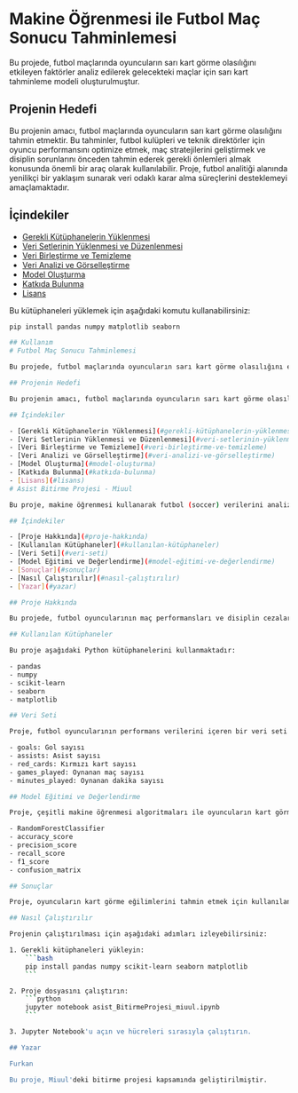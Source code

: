 # Makine Öğrenmesi ile Futbol Maç Sonucu Tahminlemesi

Bu projede, futbol maçlarında oyuncuların sarı kart görme olasılığını etkileyen faktörler analiz edilerek gelecekteki maçlar için sarı kart tahminleme modeli oluşturulmuştur. 

## Projenin Hedefi

Bu projenin amacı, futbol maçlarında oyuncuların sarı kart görme olasılığını tahmin etmektir. Bu tahminler, futbol kulüpleri ve teknik direktörler için oyuncu performansını optimize etmek, maç stratejilerini geliştirmek ve disiplin sorunlarını önceden tahmin ederek gerekli önlemleri almak konusunda önemli bir araç olarak kullanılabilir. Proje, futbol analitiği alanında yenilikçi bir yaklaşım sunarak veri odaklı karar alma süreçlerini desteklemeyi amaçlamaktadır.

## İçindekiler

- [Gerekli Kütüphanelerin Yüklenmesi](#gerekli-kütüphanelerin-yüklenmesi)
- [Veri Setlerinin Yüklenmesi ve Düzenlenmesi](#veri-setlerinin-yüklenmesi-ve-düzenlenmesi)
- [Veri Birleştirme ve Temizleme](#veri-birleştirme-ve-temizleme)
- [Veri Analizi ve Görselleştirme](#veri-analizi-ve-görselleştirme)
- [Model Oluşturma](#model-oluşturma)
- [Katkıda Bulunma](#katkıda-bulunma)
- [Lisans](#lisans)

Bu kütüphaneleri yüklemek için aşağıdaki komutu kullanabilirsiniz:

```bash
pip install pandas numpy matplotlib seaborn

## Kullanım
# Futbol Maç Sonucu Tahminlemesi

Bu projede, futbol maçlarında oyuncuların sarı kart görme olasılığını etkileyen faktörler analiz edilerek gelecekteki maçlar için sarı kart tahminleme modeli oluşturulmuştur. 

## Projenin Hedefi

Bu projenin amacı, futbol maçlarında oyuncuların sarı kart görme olasılığını tahmin etmektir. Bu tahminler, futbol kulüpleri ve teknik direktörler için oyuncu performansını optimize etmek, maç stratejilerini geliştirmek ve disiplin sorunlarını önceden tahmin ederek gerekli önlemleri almak konusunda önemli bir araç olarak kullanılabilir. Proje, futbol analitiği alanında yenilikçi bir yaklaşım sunarak veri odaklı karar alma süreçlerini desteklemeyi amaçlamaktadır.

## İçindekiler

- [Gerekli Kütüphanelerin Yüklenmesi](#gerekli-kütüphanelerin-yüklenmesi)
- [Veri Setlerinin Yüklenmesi ve Düzenlenmesi](#veri-setlerinin-yüklenmesi-ve-düzenlenmesi)
- [Veri Birleştirme ve Temizleme](#veri-birleştirme-ve-temizleme)
- [Veri Analizi ve Görselleştirme](#veri-analizi-ve-görselleştirme)
- [Model Oluşturma](#model-oluşturma)
- [Katkıda Bulunma](#katkıda-bulunma)
- [Lisans](#lisans)
# Asist Bitirme Projesi - Miuul

Bu proje, makine öğrenmesi kullanarak futbol (soccer) verilerini analiz etmeyi ve tahminlerde bulunmayı amaçlamaktadır. Proje, çeşitli makine öğrenmesi algoritmaları kullanılarak futbol oyuncularının kart görme eğilimlerini tahmin etmeyi hedeflemektedir.

## İçindekiler

- [Proje Hakkında](#proje-hakkında)
- [Kullanılan Kütüphaneler](#kullanılan-kütüphaneler)
- [Veri Seti](#veri-seti)
- [Model Eğitimi ve Değerlendirme](#model-eğitimi-ve-değerlendirme)
- [Sonuçlar](#sonuçlar)
- [Nasıl Çalıştırılır](#nasıl-çalıştırılır)
- [Yazar](#yazar)

## Proje Hakkında

Bu projede, futbol oyuncularının maç performansları ve disiplin cezaları (örneğin, sarı kart, kırmızı kart) gibi veriler kullanılarak oyuncuların kart görme eğilimleri tahmin edilmektedir. Proje, hiyerarşik kümeleme ve sınıflandırma algoritmaları ile bu verileri analiz etmektedir.

## Kullanılan Kütüphaneler

Bu proje aşağıdaki Python kütüphanelerini kullanmaktadır:

- pandas
- numpy
- scikit-learn
- seaborn
- matplotlib

## Veri Seti

Proje, futbol oyuncularının performans verilerini içeren bir veri seti kullanmaktadır. Veri seti aşağıdaki özellikleri içermektedir:

- goals: Gol sayısı
- assists: Asist sayısı
- red_cards: Kırmızı kart sayısı
- games_played: Oynanan maç sayısı
- minutes_played: Oynanan dakika sayısı

## Model Eğitimi ve Değerlendirme

Proje, çeşitli makine öğrenmesi algoritmaları ile oyuncuların kart görme eğilimlerini tahmin etmektedir. Kullanılan modeller ve değerlendirme metrikleri şunlardır:

- RandomForestClassifier
- accuracy_score
- precision_score
- recall_score
- f1_score
- confusion_matrix

## Sonuçlar

Proje, oyuncuların kart görme eğilimlerini tahmin etmek için kullanılan modellerin performansını değerlendirmektedir. Performans metrikleri arasında doğruluk (accuracy), kesinlik (precision), geri çağırma (recall) ve F1 skoru bulunmaktadır.

## Nasıl Çalıştırılır

Projenin çalıştırılması için aşağıdaki adımları izleyebilirsiniz:

1. Gerekli kütüphaneleri yükleyin:
    ```bash
    pip install pandas numpy scikit-learn seaborn matplotlib
    ```

2. Proje dosyasını çalıştırın:
    ```python
    jupyter notebook asist_BitirmeProjesi_miuul.ipynb
    ```

3. Jupyter Notebook'u açın ve hücreleri sırasıyla çalıştırın.

## Yazar

Furkan

Bu proje, Miuul'deki bitirme projesi kapsamında geliştirilmiştir. 



